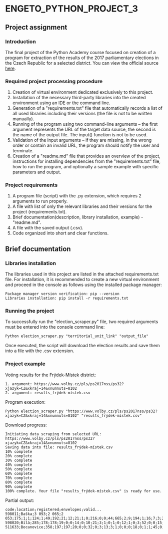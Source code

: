 # ENGETO_PYTHON_PROJECT_3
## Project assignment
### Introduction
The final project of the Python Academy course focused on creation of a program for extraction of the results of the 2017 parliamentary elections in the Czech Republic for a selected district. You can view the official source [here](https://volby.cz/pls/ps2017nss/ps3?xjazyk=CZ).
### Required project processing procedure
1. Creation of virtual environment dedicated exclusively to this project.
2. Installation of the necessary third-party libraries into the created environment using an IDE or the command line.
3. Generation of a "requirements.txt" file that automatically records a list of all used libraries including their versions (the file is not to be written manually).
4. Running of the program using two command-line arguments – the first argument represents the URL of the target data source, the second is the name of the output file. The input() function is not to be used.
5. Validation of the input arguments – if they are missing, in the wrong order or contain an invalid URL, the program should notify the user and terminate.
6. Creation of a "readme.md" file that provides an overview of the project, instructions for installing dependencies from the "requirements.txt" file, how to run the program, and optionally a sample example with specific parameters and output.
### Project requirements
1. A program file (script) with the .py extension, which requires 2 arguments to run properly.
2. A file with list of only the relevant libraries and their versions for the project (requirements.txt).
3. Brief documentation(description, library installation, example) - "readme.md".
4. A file with the saved output (.csv).
5. Code organized into short and clear functions.
## Brief documentation
### Libraries installation
The libraries used in this project are listed in the attached requirements.txt file. For installation, it is recommended to create a new virtual environment and proceed in the console as follows using the installed package manager:

	Package manager version verification: pip --version
	Libraries installation: pip install -r requirements.txt	

### Running the project
To successfully run the "election_scraper.py" file, two required arguments must be entered into the console command line:

	Python election_scraper.py "territorial_unit_link" "output_file" 

Once executed, the script will download the election results and save them into a file with the .csv extension.
### Project example
Voting results for the Frýdek-Místek district:

	1. argument: https://www.volby.cz/pls/ps2017nss/ps32?xjazyk=CZ&xkraj=14&xnumnuts=8102
	2. argument: results_frýdek-místek.csv

Program execution:

	Python election_scraper.py "https://www.volby.cz/pls/ps2017nss/ps32?xjazyk=CZ&xkraj=14&xnumnuts=8102" "results_frýdek-místek.csv"

Download progress:

	Initiating data scraping from selected URL: https://www.volby.cz/pls/ps2017nss/ps32?xjazyk=CZ&xkraj=14&xnumnuts=8102
	Saving data into file: results_frýdek-místek.csv
	10% complete
	20% complete
	30% complete
	40% complete
	50% complete
	60% complete
	70% complete
	80% complete
	90% complete
	100% complete. Your file "results_frýdek-místek.csv" is ready for use.

Partial output:

	code;location;registered;envelopes;valid...
	598011;Baška;3 093;2 065;2 053;175;1;1;124;1;49;192;21;12;21;1;0;216;0;0;44;665;2;9;194;1;16;7;3;293;5
	598020;Bílá;285;178;178;19;0;0;14;0;10;21;3;1;0;1;0;12;1;0;3;52;0;0;15;0;3;0;0;23;0
	511633;Bocanovice;358;197;197;20;0;0;32;0;3;13;3;1;0;0;0;18;0;1;1;45;0;0;43;0;0;0;0;17;0...





